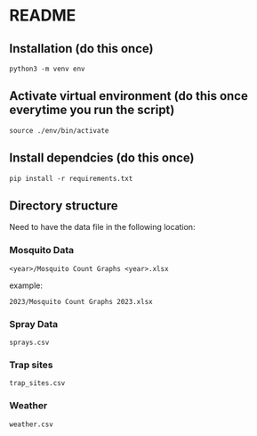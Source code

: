 # README

## Installation (do this once)

`python3 -m venv env`

## Activate virtual environment (do this once everytime you run the script)

`source ./env/bin/activate`

## Install dependcies (do this once)

`pip install -r requirements.txt`

## Directory structure

Need to have the data file in the following location:

### Mosquito Data

`<year>/Mosquito Count Graphs <year>.xlsx`

example:

`2023/Mosquito Count Graphs 2023.xlsx`

### Spray Data

`sprays.csv`

### Trap sites

`trap_sites.csv`

### Weather

`weather.csv`
